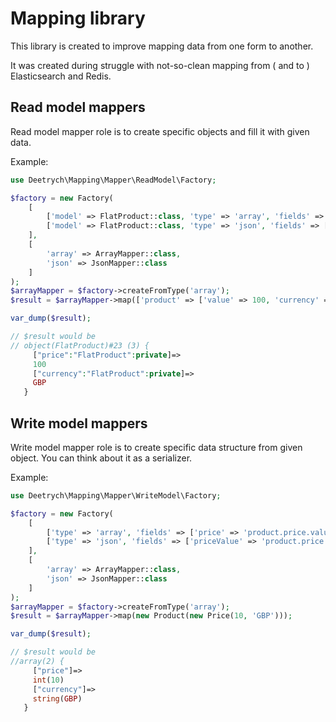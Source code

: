 Mapping library
===========

This library is created to improve mapping data from one form to another.

It was created during struggle with not-so-clean mapping from ( and to ) Elasticsearch and Redis.


Read model mappers
--------------

Read model mapper role is to create specific objects and fill it with given data.


Example:
   
```php
use Deetrych\Mapping\Mapper\ReadModel\Factory;

$factory = new Factory(
    [
        ['model' => FlatProduct::class, 'type' => 'array', 'fields' => ['price' => 'product.value', 'currency' => 'product.currency']],
        ['model' => FlatProduct::class, 'type' => 'json', 'fields' => ['priceValue' => 'product.value']],
    ],
    [
        'array' => ArrayMapper::class,
        'json' => JsonMapper::class
    ]
);
$arrayMapper = $factory->createFromType('array');
$result = $arrayMapper->map(['product' => ['value' => 100, 'currency' => 'GBP']);

var_dump($result);

// $result would be
// object(FlatProduct)#23 (3) {
     ["price":"FlatProduct":private]=>
     100
     ["currency":"FlatProduct":private]=>
     GBP
   }

```


Write model mappers
--------------

Write model mapper role is to create specific data structure from given object. You can think about it as a serializer.

Example:
   
```php
use Deetrych\Mapping\Mapper\WriteModel\Factory;

$factory = new Factory(
    [
        ['type' => 'array', 'fields' => ['price' => 'product.price.value', 'currency' => 'product.price.currency']],
        ['type' => 'json', 'fields' => ['priceValue' => 'product.price.value']],
    ],
    [
        'array' => ArrayMapper::class,
        'json' => JsonMapper::class
    ]
);
$arrayMapper = $factory->createFromType('array');
$result = $arrayMapper->map(new Product(new Price(10, 'GBP')));

var_dump($result);

// $result would be
//array(2) {
     ["price"]=>
     int(10)
     ["currency"]=>
     string(GBP)
   }

```
